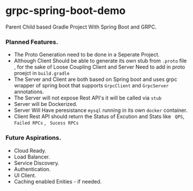 # grpc-spring-boot-demo
Parent Child based Gradle Project With Spring Boot and GRPC.

### Planned Features.

* The Proto Generation need to be done in a Seperate Project.
* Although Client Should be able to generate its own stub from ``` .proto ``` file , for the sake of  Loose Coupling Client and Server Need to add in proto proejct in  ``` build.gradle ```
* The Server and Client are both based on Spring boot and uses grpc wrapper of spring boot that supports ``` GrpcClient ``` and ``` GrpcServer ``` annotations.
* The Server will not expose Rest API's it will be called via ``` stub ``` 
* Server will be Dockerized.
* Server Will Have peresistance `mysql` running in its own ```docker``` container.
* Client Rest API should return the Status of Excution and Stats like ``` QPS```, ``` Failed RPCs ``` , ``` Sucess RPCs```

### Future Aspirations.
* Cloud Ready.
* Load Balancer.
* Service Discovery.
* Authentication.
* UI Client.
* Caching enabled Enities - if needed.

